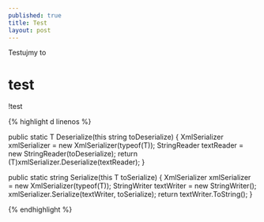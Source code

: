 ```yaml
---
published: true
title: Test
layout: post
---
```

Testujmy to
# test
!test

{% highlight d linenos %}

public static T Deserialize<T>(this string toDeserialize)
{
    XmlSerializer xmlSerializer = new XmlSerializer(typeof(T));
    StringReader textReader = new StringReader(toDeserialize);
    return (T)xmlSerializer.Deserialize(textReader);
}

public static string Serialize<T>(this T toSerialize)
{
    XmlSerializer xmlSerializer = new XmlSerializer(typeof(T));
    StringWriter textWriter = new StringWriter();
    xmlSerializer.Serialize(textWriter, toSerialize);
    return textWriter.ToString();
}		

{% endhighlight %}